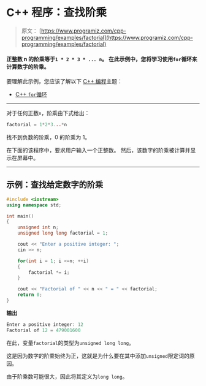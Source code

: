 # C++ 程序：查找阶乘

> 原文： [https://www.programiz.com/cpp-programming/examples/factorial](https://www.programiz.com/cpp-programming/examples/factorial)

#### 正整数 n 的阶乘等于`1 * 2 * 3 * ... n`。 在此示例中，您将学习使用`for`循环来计算数字的阶乘。

要理解此示例，您应该了解以下 [C++ 编程](/cpp-programming "C++ tutorial")主题：

*   [C++ `for`循环](/cpp-programming/for-loop) 

* * *

对于任何正数`n`，阶乘由下式给出：

```cpp
factorial = 1*2*3...*n
```

找不到负数的阶乘，0 的阶乘为 1。

在下面的该程序中，要求用户输入一个正整数。 然后，该数字的阶乘被计算并显​​示在屏幕中。

* * *

## 示例：查找给定数字的阶乘

```cpp
#include <iostream>
using namespace std;

int main()
{
    unsigned int n;
    unsigned long long factorial = 1;

    cout << "Enter a positive integer: ";
    cin >> n;

    for(int i = 1; i <=n; ++i)
    {
        factorial *= i;
    }

    cout << "Factorial of " << n << " = " << factorial;    
    return 0;
}
```

**输出**

```cpp
Enter a positive integer: 12
Factorial of 12 = 479001600
```

在此，变量`factorial`的类型为`unsigned long long`。

这是因为数字的阶乘始终为正，这就是为什么要在其中添加`unsigned`限定词的原因。

由于阶乘数可能很大，因此将其定义为`long long`。